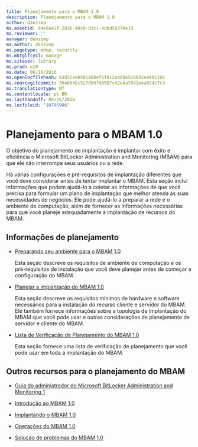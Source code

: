 ```yaml
---
title: Planejamento para o MBAM 1.0
description: Planejamento para o MBAM 1.0
author: dansimp
ms.assetid: d4e8a42f-2836-48c8-83c1-40bd58270e19
ms.reviewer: ''
manager: dansimp
ms.author: dansimp
ms.pagetype: mdop, security
ms.mktglfcycl: manage
ms.sitesec: library
ms.prod: w10
ms.date: 06/16/2016
ms.openlocfilehash: a3d32aeb5bc46bef5f812aa8b65c6b92e0481105
ms.sourcegitcommit: 354664bc527d93f80687cd2eba70d1eea024c7c3
ms.translationtype: MT
ms.contentlocale: pt-BR
ms.lasthandoff: 06/26/2020
ms.locfileid: "10795986"
---
```

# Planejamento para o MBAM 1.0


O objetivo do planejamento de implantação é implantar com êxito e eficiência o Microsoft BitLocker Administration and Monitoring (MBAM) para que ele não interrompa seus usuários ou a rede.

Há várias configurações e pré-requisitos de implantação diferentes que você deve considerar antes de tentar implantar o MBAM. Esta seção inclui informações que podem ajudá-lo a coletar as informações de que você precisa para formular um plano de implantação que melhor atenda às suas necessidades de negócios. Ele pode ajudá-lo a preparar a rede e o ambiente de computação, além de fornecer as informações necessárias para que você planeje adequadamente a implantação de recursos do MBAM.

## Informações de planejamento


-   [Preparando seu ambiente para o MBAM 1.0](preparing-your-environment-for-mbam-10.md)

    Esta seção descreve os requisitos de ambiente de computação e os pré-requisitos de instalação que você deve planejar antes de começar a configuração do MBAM.

-   [Planejar a implantação do MBAM 1.0](planning-to-deploy-mbam-10.md)

    Esta seção descreve os requisitos mínimos de hardware e software necessários para a instalação do recurso cliente e servidor do MBAM. Ele também fornece informações sobre a topologia de implantação do MBAM que você pode usar e outras considerações de planejamento de servidor e cliente do MBAM.

-   [Lista de Verificação de Planejamento do MBAM 1.0](mbam-10-planning-checklist.md)

    Esta seção fornece uma lista de verificação de planejamento que você pode usar em toda a implantação do MBAM.

## <a href="" id="other-resources-for-mbam-planning-"></a>Outros recursos para o planejamento do MBAM


-   [Guia do administrador do Microsoft BitLocker Administration and Monitoring 1](index.md)

-   [Introdução ao MBAM 1.0](getting-started-with-mbam-10.md)

-   [Implantando o MBAM 1.0](deploying-mbam-10.md)

-   [Operações do MBAM 1.0](operations-for-mbam-10.md)

-   [Solução de problemas do MBAM 1.0](troubleshooting-mbam-10.md)

 

 





